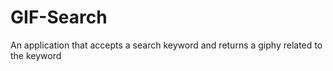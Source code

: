 # GIF-Search
An application that accepts a search keyword and returns a giphy related to the keyword
